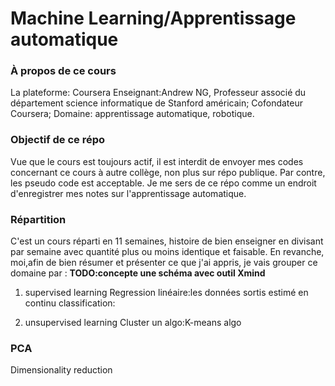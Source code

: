 # Machine Learning/Apprentissage automatique

### À propos de ce cours

La plateforme: Coursera
Enseignant:Andrew NG, 
  Professeur associé du département science informatique de Stanford américain;
  Cofondateur Coursera;
  Domaine: apprentissage automatique, robotique.
  
  
### Objectif de ce répo

Vue que le cours est toujours actif, il est interdit de envoyer mes codes concernant ce cours à autre collège, non plus sur répo publique. Par contre, les pseudo code est acceptable. Je me sers de ce répo comme un endroit d'enregistrer mes notes sur l'apprentissage automatique.


### Répartition

C'est un cours réparti en 11 semaines, histoire de bien enseigner en divisant par semaine avec quantité plus ou moins identique et faisable. 
En revanche, moi,afin de bien résumer et présenter ce que j'ai appris, je vais grouper ce domaine par : 
**TODO:concepte une schéma avec outil Xmind**
1. supervised learning
Regression linéaire:les données sortis estimé en continu
classification:

2. unsupervised learning
Cluster
un algo:K-means algo



### PCA
Dimensionality reduction
